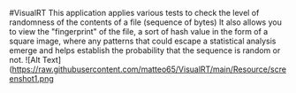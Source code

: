 #VisualRT
This application applies various tests to check the level of randomness of the contents of a file (sequence of bytes)
It also allows you to view the "fingerprint" of the file, a sort of hash value in the form of a square image, where any patterns that could escape a statistical analysis emerge and helps establish the probability that the sequence is random or not.
![Alt Text](https://raw.githubusercontent.com/matteo65/VisualRT/main/Resource/screenshot1.png<br>




